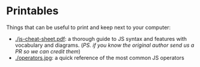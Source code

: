# Printables

Things that can be useful to print and keep next to your computer:

- [./js-cheat-sheet.pdf](./js-cheat-sheet.pdf): a thorough guide to JS syntax
  and features with vocabulary and diagrams. (_PS. if you know the original
  author send us a PR so we can credit them_)
- [./operators.jpg](./operators.jpg): a quick reference of the most common JS
  operators
